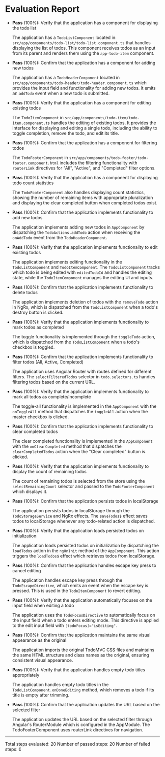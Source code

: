 # Evaluation Report

- **Pass** (100%): Verify that the application has a component for displaying the todo list
    
    The application has a `TodoListComponent` located in `src/app/components/todo-list/todo-list.component.ts` that handles displaying the list of todos. This component receives todos as an input from its parent and renders them using the `app-todo-item` component.

- **Pass** (100%): Confirm that the application has a component for adding new todos
    
    The application has a `TodoHeaderComponent` located in `src/app/components/todo-header/todo-header.component.ts` which provides the input field and functionality for adding new todos. It emits an `addTodo` event when a new todo is submitted.

- **Pass** (100%): Verify that the application has a component for editing existing todos
    
    The `TodoItemComponent` in `src/app/components/todo-item/todo-item.component.ts` handles the editing of existing todos. It provides the interface for displaying and editing a single todo, including the ability to toggle completion, remove the todo, and edit its title.

- **Pass** (100%): Confirm that the application has a component for filtering todos
    
    The `TodoFooterComponent` in `src/app/components/todo-footer/todo-footer.component.html` includes the filtering functionality with `routerLink` directives for "All", "Active", and "Completed" filter options.

- **Pass** (100%): Verify that the application has a component for displaying todo count statistics
    
    The `TodoFooterComponent` also handles displaying count statistics, showing the number of remaining items with appropriate pluralization and displaying the clear completed button when completed todos exist.

- **Pass** (100%): Confirm that the application implements functionality to add new todos
    
    The application implements adding new todos in `AppComponent` by dispatching the `TodoActions.addTodo` action when receiving the `onAddTodo` event from the `TodoHeaderComponent`.

- **Pass** (100%): Verify that the application implements functionality to edit existing todos
    
    The application implements editing functionality in the `TodoListComponent` and `TodoItemComponent`. The `TodoListComponent` tracks which todo is being edited with `editedTodoId` and handles the editing state, while the `TodoItemComponent` manages the editing UI and inputs.

- **Pass** (100%): Confirm that the application implements functionality to delete todos
    
    The application implements deletion of todos with the `removeTodo` action in NgRx, which is dispatched from the `TodoListComponent` when a todo's destroy button is clicked.

- **Pass** (100%): Verify that the application implements functionality to mark todos as completed
    
    The toggle functionality is implemented through the `toggleTodo` action, which is dispatched from the `TodoListComponent` when a todo's checkbox is toggled.

- **Pass** (100%): Confirm that the application implements functionality to filter todos (All, Active, Completed)
    
    The application uses Angular Router with routes defined for different filters. The `selectFilteredTodos` selector in `todo.selectors.ts` handles filtering todos based on the current URL.

- **Pass** (100%): Verify that the application implements functionality to mark all todos as complete/incomplete
    
    The toggle-all functionality is implemented in the `AppComponent` with the `onToggleAll` method that dispatches the `toggleAll` action when the master checkbox is clicked.

- **Pass** (100%): Confirm that the application implements functionality to clear completed todos
    
    The clear completed functionality is implemented in the `AppComponent` with the `onClearCompleted` method that dispatches the `clearCompletedTodos` action when the "Clear completed" button is clicked.

- **Pass** (100%): Verify that the application implements functionality to display the count of remaining todos
    
    The count of remaining todos is selected from the store using the `selectRemainingCount` selector and passed to the `TodoFooterComponent` which displays it.

- **Pass** (100%): Confirm that the application persists todos in localStorage
    
    The application persists todos in localStorage through the `TodoStorageService` and NgRx effects. The `saveTodos$` effect saves todos to localStorage whenever any todo-related action is dispatched.

- **Pass** (100%): Verify that the application loads persisted todos on initialization
    
    The application loads persisted todos on initialization by dispatching the `loadTodos` action in the `ngOnInit` method of the `AppComponent`. This action triggers the `loadTodos$` effect which retrieves todos from localStorage.

- **Pass** (100%): Confirm that the application handles escape key press to cancel editing
    
    The application handles escape key press through the `TodoEscapeDirective`, which emits an event when the escape key is pressed. This is used in the `TodoItemComponent` to revert editing.

- **Pass** (100%): Verify that the application automatically focuses on the input field when editing a todo
    
    The application uses the `TodoFocusDirective` to automatically focus on the input field when a todo enters editing mode. This directive is applied to the edit input field with `[todoFocus]="isEditing"`.

- **Pass** (100%): Confirm that the application maintains the same visual appearance as the original
    
    The application imports the original TodoMVC CSS files and maintains the same HTML structure and class names as the original, ensuring consistent visual appearance.

- **Pass** (100%): Verify that the application handles empty todo titles appropriately
    
    The application handles empty todo titles in the `TodoListComponent.onDoneEditing` method, which removes a todo if its title is empty after trimming.

- **Pass** (100%): Confirm that the application updates the URL based on the selected filter
    
    The application updates the URL based on the selected filter through Angular's RouterModule which is configured in the AppModule. The TodoFooterComponent uses routerLink directives for navigation.

---

Total steps evaluated: 20
Number of passed steps: 20
Number of failed steps: 0
